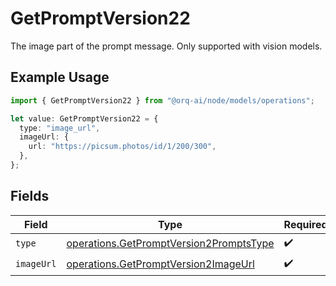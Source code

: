# GetPromptVersion22

The image part of the prompt message. Only supported with vision models.

## Example Usage

```typescript
import { GetPromptVersion22 } from "@orq-ai/node/models/operations";

let value: GetPromptVersion22 = {
  type: "image_url",
  imageUrl: {
    url: "https://picsum.photos/id/1/200/300",
  },
};
```

## Fields

| Field                                                                                              | Type                                                                                               | Required                                                                                           | Description                                                                                        |
| -------------------------------------------------------------------------------------------------- | -------------------------------------------------------------------------------------------------- | -------------------------------------------------------------------------------------------------- | -------------------------------------------------------------------------------------------------- |
| `type`                                                                                             | [operations.GetPromptVersion2PromptsType](../../models/operations/getpromptversion2promptstype.md) | :heavy_check_mark:                                                                                 | N/A                                                                                                |
| `imageUrl`                                                                                         | [operations.GetPromptVersion2ImageUrl](../../models/operations/getpromptversion2imageurl.md)       | :heavy_check_mark:                                                                                 | N/A                                                                                                |